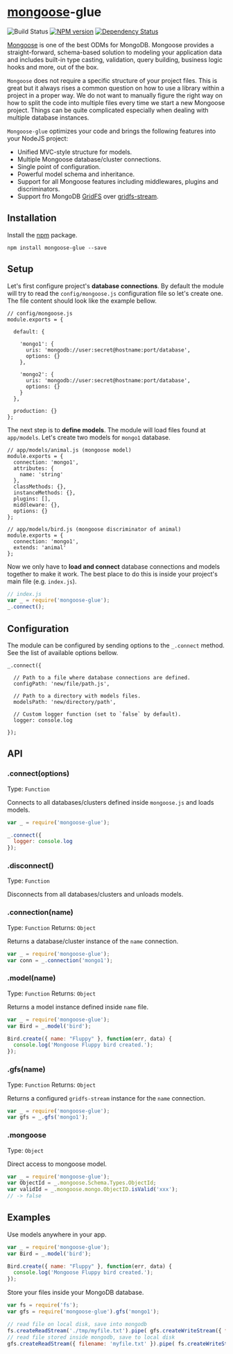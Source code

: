 # [mongoose](mongoosejs.com)-glue

![Build Status](https://travis-ci.org/xpepermint/mongoose-glue.svg?branch=master)&nbsp;[![NPM version](https://badge.fury.io/js/mongoose-glue.svg)](http://badge.fury.io/js/mongoose-glue)&nbsp;[![Dependency Status](https://gemnasium.com/xpepermint/mongoose-glue.svg)](https://gemnasium.com/xpepermint/mongoose-glue)

[Mongoose](http://mongoosejs.com/) is one of the best ODMs for MongoDB. Mongoose provides a straight-forward, schema-based solution to modeling your application data and includes built-in type casting, validation, query building, business logic hooks and more, out of the box.

`Mongoose` does not require a specific structure of your project files. This is great but it always rises a common question on how to use a library within a project in a proper way. We do not want to manually figure the right way on how to split the code into multiple files every time we start a new Mongoose project. Things can be quite complicated especially when dealing with multiple database instances.

`Mongoose-glue` optimizes your code and brings the following features into your NodeJS project:
- Unified MVC-style structure for models.
- Multiple Mongoose database/cluster connections.
- Single point of configuration.
- Powerful model schema and inheritance.
- Support for all Mongoose features including middlewares, plugins and discriminators.
- Support fro MongoDB [GridFS](http://docs.mongodb.org/manual/core/gridfs/) over [gridfs-stream](https://github.com/aheckmann/gridfs-stream).

## Installation

Install the [npm](https://www.npmjs.org/package/mongoose-glue) package.

```
npm install mongoose-glue --save
```

## Setup

Let's first configure project's **database connections**. By default the module will try to read the `config/mongoose.js` configuration file so let's create one. The file content should look like the example bellow.

```
// config/mongoose.js
module.exports = {

  default: {

    'mongo1': {
      uris: 'mongodb://user:secret@hostname:port/database',
      options: {}
    },

    'mongo2': {
      uris: 'mongodb://user:secret@hostname:port/database',
      options: {}
    }
  },

  production: {}
};
```

The next step is to **define models**. The module will load files found at `app/models`. Let's create two models for `mongo1` database.

```
// app/models/animal.js (mongoose model)
module.exports = {
  connection: 'mongo1',
  attributes: {
    name: 'string'
  },
  classMethods: {},
  instanceMethods: {},
  plugins: [],
  middleware: {},
  options: {}
};
```
```
// app/models/bird.js (mongoose discriminator of animal)
module.exports = {
  connection: 'mongo1',
  extends: 'animal'
};
```

Now we only have to **load and connect** database connections and models together to make it work. The best place to do this is inside your project's main file (e.g. `index.js`).

```js
// index.js
var _ = require('mongoose-glue');
_.connect();
```

## Configuration

The module can be configured by sending options to the `_.connect` method. See the list of available options bellow.

```
_.connect({

  // Path to a file where database connections are defined.
  configPath: 'new/file/path.js',

  // Path to a directory with models files.
  modelsPath: 'new/directory/path',

  // Custom logger function (set to `false` by default).
  logger: console.log

});
```

## API

### .connect(options)

Type: `Function`

Connects to all databases/clusters defined inside `mongoose.js` and loads models.

```js
var _ = require('mongoose-glue');

_.connect({
  logger: console.log
});
```

### .disconnect()

Type: `Function`

Disconnects from all databases/clusters and unloads models.

### .connection(name)

Type: `Function`
Returns: `Object`

Returns a database/cluster instance of the `name` connection.

```js
var _ = require('mongoose-glue');
var conn = _.connection('mongo1');
```

### .model(name)

Type: `Function`
Returns: `Object`

Returns a model instance defined inside `name` file.

```js
var _ = require('mongoose-glue');
var Bird = _.model('bird');

Bird.create({ name: "Fluppy" }, function(err, data) {
  console.log('Mongoose Fluppy bird created.');
});
```

### .gfs(name)

Type: `Function`
Returns: `Object`

Returns a configured `gridfs-stream` instance for the `name` connection.

```js
var _ = require('mongoose-glue');
var gfs = _.gfs('mongo1');
```

### .mongoose

Type: `Object`

Direct access to mongoose model.

```js
var _ = require('mongoose-glue');
var ObjectId = _.mongoose.Schema.Types.ObjectId;
var validId = _.mongoose.mongo.ObjectID.isValid('xxx');
// -> false
```

## Examples

Use models anywhere in your app.

```js
var _ = require('mongoose-glue');
var Bird = _.model('bird');

Bird.create({ name: "Fluppy" }, function(err, data) {
  console.log('Mongoose Fluppy bird created.');
});
```

Store your files inside your MongoDB database.

```js
var fs = require('fs');
var gfs = require('mongoose-glue').gfs('mongo1');

// read file on local disk, save into mongodb
fs.createReadStream('./tmp/myfile.txt').pipe( gfs.createWriteStream({ filename: 'myfile.txt' }) );
// read file stored inside mongodb, save to local disk
gfs.createReadStream({ filename: 'myfile.txt' }).pipe( fs.createWriteStream('./tmp/myfile.txt') );
```
